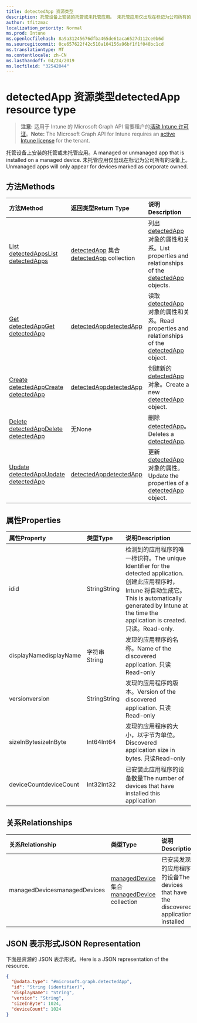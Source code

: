 ```yaml
---
title: detectedApp 资源类型
description: 托管设备上安装的托管或未托管应用。 未托管应用仅出现在标记为公司所有的设备上。
author: tfitzmac
localization_priority: Normal
ms.prod: Intune
ms.openlocfilehash: 8a9a31245676dfba465de61aca6527d112ce0b6d
ms.sourcegitcommit: 0ce657622f42c510a104156a96bf1f1f040bc1cd
ms.translationtype: MT
ms.contentlocale: zh-CN
ms.lasthandoff: 04/24/2019
ms.locfileid: "32542044"
---
```

# <a name="detectedapp-resource-type"></a><span data-ttu-id="42d92-104">detectedApp 资源类型</span><span class="sxs-lookup"><span data-stu-id="42d92-104">detectedApp resource type</span></span>

> <span data-ttu-id="42d92-105">**注意:** 适用于 Intune 的 Microsoft Graph API 需要租户的[活动 Intune 许可证](https://go.microsoft.com/fwlink/?linkid=839381)。</span><span class="sxs-lookup"><span data-stu-id="42d92-105">**Note:** The Microsoft Graph API for Intune requires an [active Intune license](https://go.microsoft.com/fwlink/?linkid=839381) for the tenant.</span></span>

<span data-ttu-id="42d92-106">托管设备上安装的托管或未托管应用。</span><span class="sxs-lookup"><span data-stu-id="42d92-106">A managed or unmanaged app that is installed on a managed device.</span></span> <span data-ttu-id="42d92-107">未托管应用仅出现在标记为公司所有的设备上。</span><span class="sxs-lookup"><span data-stu-id="42d92-107">Unmanaged apps will only appear for devices marked as corporate owned.</span></span>

## <a name="methods"></a><span data-ttu-id="42d92-108">方法</span><span class="sxs-lookup"><span data-stu-id="42d92-108">Methods</span></span>
|<span data-ttu-id="42d92-109">方法</span><span class="sxs-lookup"><span data-stu-id="42d92-109">Method</span></span>|<span data-ttu-id="42d92-110">返回类型</span><span class="sxs-lookup"><span data-stu-id="42d92-110">Return Type</span></span>|<span data-ttu-id="42d92-111">说明</span><span class="sxs-lookup"><span data-stu-id="42d92-111">Description</span></span>|
|:---|:---|:---|
|[<span data-ttu-id="42d92-112">List detectedApps</span><span class="sxs-lookup"><span data-stu-id="42d92-112">List detectedApps</span></span>](../api/intune-devices-detectedapp-list.md)|<span data-ttu-id="42d92-113">[detectedApp](../resources/intune-devices-detectedapp.md) 集合</span><span class="sxs-lookup"><span data-stu-id="42d92-113">[detectedApp](../resources/intune-devices-detectedapp.md) collection</span></span>|<span data-ttu-id="42d92-114">列出 [detectedApp](../resources/intune-devices-detectedapp.md) 对象的属性和关系。</span><span class="sxs-lookup"><span data-stu-id="42d92-114">List properties and relationships of the [detectedApp](../resources/intune-devices-detectedapp.md) objects.</span></span>|
|[<span data-ttu-id="42d92-115">Get detectedApp</span><span class="sxs-lookup"><span data-stu-id="42d92-115">Get detectedApp</span></span>](../api/intune-devices-detectedapp-get.md)|[<span data-ttu-id="42d92-116">detectedApp</span><span class="sxs-lookup"><span data-stu-id="42d92-116">detectedApp</span></span>](../resources/intune-devices-detectedapp.md)|<span data-ttu-id="42d92-117">读取 [detectedApp](../resources/intune-devices-detectedapp.md) 对象的属性和关系。</span><span class="sxs-lookup"><span data-stu-id="42d92-117">Read properties and relationships of the [detectedApp](../resources/intune-devices-detectedapp.md) object.</span></span>|
|[<span data-ttu-id="42d92-118">Create detectedApp</span><span class="sxs-lookup"><span data-stu-id="42d92-118">Create detectedApp</span></span>](../api/intune-devices-detectedapp-create.md)|[<span data-ttu-id="42d92-119">detectedApp</span><span class="sxs-lookup"><span data-stu-id="42d92-119">detectedApp</span></span>](../resources/intune-devices-detectedapp.md)|<span data-ttu-id="42d92-120">创建新的 [detectedApp](../resources/intune-devices-detectedapp.md) 对象。</span><span class="sxs-lookup"><span data-stu-id="42d92-120">Create a new [detectedApp](../resources/intune-devices-detectedapp.md) object.</span></span>|
|[<span data-ttu-id="42d92-121">Delete detectedApp</span><span class="sxs-lookup"><span data-stu-id="42d92-121">Delete detectedApp</span></span>](../api/intune-devices-detectedapp-delete.md)|<span data-ttu-id="42d92-122">无</span><span class="sxs-lookup"><span data-stu-id="42d92-122">None</span></span>|<span data-ttu-id="42d92-123">删除 [detectedApp](../resources/intune-devices-detectedapp.md)。</span><span class="sxs-lookup"><span data-stu-id="42d92-123">Deletes a [detectedApp](../resources/intune-devices-detectedapp.md).</span></span>|
|[<span data-ttu-id="42d92-124">Update detectedApp</span><span class="sxs-lookup"><span data-stu-id="42d92-124">Update detectedApp</span></span>](../api/intune-devices-detectedapp-update.md)|[<span data-ttu-id="42d92-125">detectedApp</span><span class="sxs-lookup"><span data-stu-id="42d92-125">detectedApp</span></span>](../resources/intune-devices-detectedapp.md)|<span data-ttu-id="42d92-126">更新 [detectedApp](../resources/intune-devices-detectedapp.md) 对象的属性。</span><span class="sxs-lookup"><span data-stu-id="42d92-126">Update the properties of a [detectedApp](../resources/intune-devices-detectedapp.md) object.</span></span>|

## <a name="properties"></a><span data-ttu-id="42d92-127">属性</span><span class="sxs-lookup"><span data-stu-id="42d92-127">Properties</span></span>
|<span data-ttu-id="42d92-128">属性</span><span class="sxs-lookup"><span data-stu-id="42d92-128">Property</span></span>|<span data-ttu-id="42d92-129">类型</span><span class="sxs-lookup"><span data-stu-id="42d92-129">Type</span></span>|<span data-ttu-id="42d92-130">说明</span><span class="sxs-lookup"><span data-stu-id="42d92-130">Description</span></span>|
|:---|:---|:---|
|<span data-ttu-id="42d92-131">id</span><span class="sxs-lookup"><span data-stu-id="42d92-131">id</span></span>|<span data-ttu-id="42d92-132">String</span><span class="sxs-lookup"><span data-stu-id="42d92-132">String</span></span>|<span data-ttu-id="42d92-133">检测到的应用程序的唯一标识符。</span><span class="sxs-lookup"><span data-stu-id="42d92-133">The unique Identifier for the detected application.</span></span> <span data-ttu-id="42d92-134">创建此应用程序时，Intune 将自动生成它。</span><span class="sxs-lookup"><span data-stu-id="42d92-134">This is automatically generated by Intune at the time the application is created.</span></span> <span data-ttu-id="42d92-135">只读。</span><span class="sxs-lookup"><span data-stu-id="42d92-135">Read-only.</span></span>|
|<span data-ttu-id="42d92-136">displayName</span><span class="sxs-lookup"><span data-stu-id="42d92-136">displayName</span></span>|<span data-ttu-id="42d92-137">字符串</span><span class="sxs-lookup"><span data-stu-id="42d92-137">String</span></span>|<span data-ttu-id="42d92-138">发现的应用程序的名称。</span><span class="sxs-lookup"><span data-stu-id="42d92-138">Name of the discovered application.</span></span> <span data-ttu-id="42d92-139">只读</span><span class="sxs-lookup"><span data-stu-id="42d92-139">Read-only</span></span>|
|<span data-ttu-id="42d92-140">version</span><span class="sxs-lookup"><span data-stu-id="42d92-140">version</span></span>|<span data-ttu-id="42d92-141">String</span><span class="sxs-lookup"><span data-stu-id="42d92-141">String</span></span>|<span data-ttu-id="42d92-142">发现的应用程序的版本。</span><span class="sxs-lookup"><span data-stu-id="42d92-142">Version of the discovered application.</span></span> <span data-ttu-id="42d92-143">只读</span><span class="sxs-lookup"><span data-stu-id="42d92-143">Read-only</span></span>|
|<span data-ttu-id="42d92-144">sizeInByte</span><span class="sxs-lookup"><span data-stu-id="42d92-144">sizeInByte</span></span>|<span data-ttu-id="42d92-145">Int64</span><span class="sxs-lookup"><span data-stu-id="42d92-145">Int64</span></span>|<span data-ttu-id="42d92-146">发现的应用程序的大小，以字节为单位。</span><span class="sxs-lookup"><span data-stu-id="42d92-146">Discovered application size in bytes.</span></span> <span data-ttu-id="42d92-147">只读</span><span class="sxs-lookup"><span data-stu-id="42d92-147">Read-only</span></span>|
|<span data-ttu-id="42d92-148">deviceCount</span><span class="sxs-lookup"><span data-stu-id="42d92-148">deviceCount</span></span>|<span data-ttu-id="42d92-149">Int32</span><span class="sxs-lookup"><span data-stu-id="42d92-149">Int32</span></span>|<span data-ttu-id="42d92-150">已安装此应用程序的设备数量</span><span class="sxs-lookup"><span data-stu-id="42d92-150">The number of devices that have installed this application</span></span>|

## <a name="relationships"></a><span data-ttu-id="42d92-151">关系</span><span class="sxs-lookup"><span data-stu-id="42d92-151">Relationships</span></span>
|<span data-ttu-id="42d92-152">关系</span><span class="sxs-lookup"><span data-stu-id="42d92-152">Relationship</span></span>|<span data-ttu-id="42d92-153">类型</span><span class="sxs-lookup"><span data-stu-id="42d92-153">Type</span></span>|<span data-ttu-id="42d92-154">说明</span><span class="sxs-lookup"><span data-stu-id="42d92-154">Description</span></span>|
|:---|:---|:---|
|<span data-ttu-id="42d92-155">managedDevices</span><span class="sxs-lookup"><span data-stu-id="42d92-155">managedDevices</span></span>|<span data-ttu-id="42d92-156">[managedDevice](../resources/intune-devices-manageddevice.md) 集合</span><span class="sxs-lookup"><span data-stu-id="42d92-156">[managedDevice](../resources/intune-devices-manageddevice.md) collection</span></span>|<span data-ttu-id="42d92-157">已安装发现的应用程序的设备</span><span class="sxs-lookup"><span data-stu-id="42d92-157">The devices that have the discovered application installed</span></span>|

## <a name="json-representation"></a><span data-ttu-id="42d92-158">JSON 表示形式</span><span class="sxs-lookup"><span data-stu-id="42d92-158">JSON Representation</span></span>
<span data-ttu-id="42d92-159">下面是资源的 JSON 表示形式。</span><span class="sxs-lookup"><span data-stu-id="42d92-159">Here is a JSON representation of the resource.</span></span>
<!-- {
  "blockType": "resource",
  "keyProperty": "id",
  "@odata.type": "microsoft.graph.detectedApp"
}
-->
``` json
{
  "@odata.type": "#microsoft.graph.detectedApp",
  "id": "String (identifier)",
  "displayName": "String",
  "version": "String",
  "sizeInByte": 1024,
  "deviceCount": 1024
}
```



